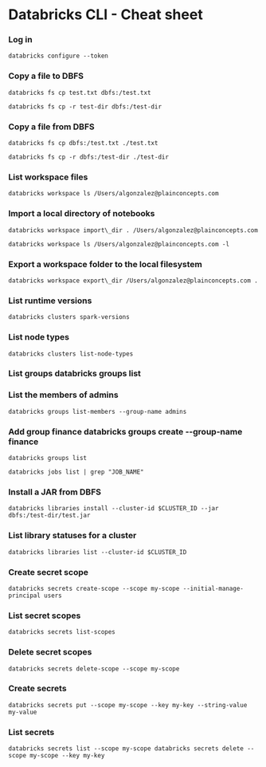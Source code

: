 # Databricks CLI - Cheat sheet

### Log in
```databricks configure --token```

### Copy a file to DBFS 
```databricks fs cp test.txt dbfs:/test.txt```

```databricks fs cp -r test-dir dbfs:/test-dir```

### Copy a file from DBFS
```databricks fs cp dbfs:/test.txt ./test.txt```

```databricks fs cp -r dbfs:/test-dir ./test-dir```

### List workspace files
```databricks workspace ls /Users/algonzalez@plainconcepts.com```

### Import a local directory of notebooks
```databricks workspace import\_dir . /Users/algonzalez@plainconcepts.com```

```databricks workspace ls /Users/algonzalez@plainconcepts.com -l```

### Export a workspace folder to the local filesystem
```databricks workspace export\_dir /Users/algonzalez@plainconcepts.com .```

### List runtime versions
```databricks clusters spark-versions```

### List node types
```databricks clusters list-node-types```

### List groups databricks groups list

### List the members of admins
```databricks groups list-members --group-name admins```

### Add group finance databricks groups create --group-name finance
```databricks groups list```

```databricks jobs list | grep "JOB_NAME"```

### Install a JAR from DBFS
```databricks libraries install --cluster-id $CLUSTER_ID --jar dbfs:/test-dir/test.jar```

### List library statuses for a cluster
```databricks libraries list --cluster-id $CLUSTER_ID```

### Create secret scope
```databricks secrets create-scope --scope my-scope --initial-manage-principal users```

### List secret scopes
```databricks secrets list-scopes```

### Delete secret scopes
```databricks secrets delete-scope --scope my-scope```

### Create secrets
```databricks secrets put --scope my-scope --key my-key --string-value my-value```

### List secrets
```databricks secrets list --scope my-scope databricks secrets delete --scope my-scope --key my-key```
